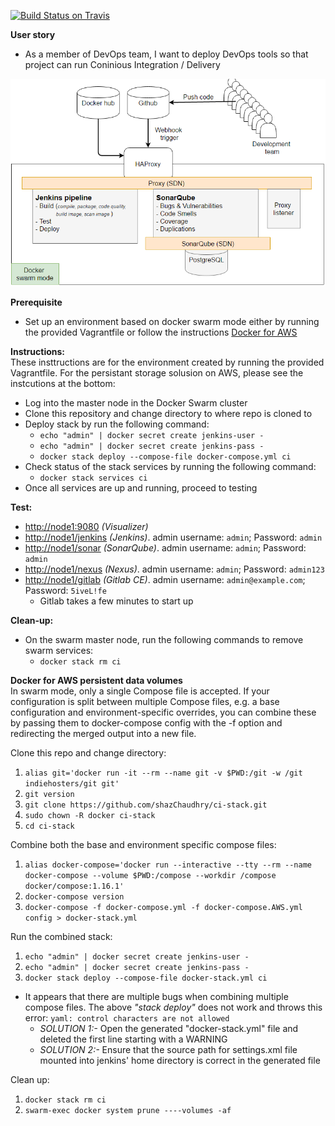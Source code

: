 [![Build Status on Travis](https://travis-ci.org/shazChaudhry/ci-stack.svg?branch=master "CI status on Travis")](https://travis-ci.org/shazChaudhry/ci-stack)

**User story**
* As a member of DevOps team, I want to deploy DevOps tools so that project can run Coninious Integration / Delivery


![alt text](pics/logical.PNG "Swam cluster")

**Prerequisite**
* Set up an environment based on docker swarm mode either by running the provided Vagrantfile or follow the instructions [Docker for AWS](https://docs.docker.com/docker-for-aws/)

**Instructions:**<br/>
These insttructions are for the environment created by running the provided Vagrantfile. For the persistant storage solusion on AWS, please see the instcutions at the bottom:
* Log into the master node in the Docker Swarm cluster
* Clone this repository and change directory to where repo is cloned to
* Deploy stack by run the following command:
  * `echo "admin" | docker secret create jenkins-user -`
  * `echo "admin" | docker secret create jenkins-pass -`
  * `docker stack deploy --compose-file docker-compose.yml ci`
* Check status of the stack services by running the following command:
  *   `docker stack services ci`
* Once all services are up and running, proceed to testing

**Test:**
* <a href="http://node1:9080"/>http://node1:9080</a> _(Visualizer)_
* <a href="http://node1/jenkins"/>http://node1/jenkins</a> _(Jenkins)_. admin username: `admin`; Password: `admin`
* <a href="http://node1/sonar"/>http://node1/sonar</a> _(SonarQube)_. admin username: `admin`; Password: `admin`
* <a href="http://node1/nexus"/>http://node1/nexus</a> _(Nexus)_. admin username: `admin`; Password: `admin123`
* <a href="http://node1/gitlab"/>http://node1/gitlab</a> _(Gitlab CE)_. admin username: `admin@example.com`; Password: `5iveL!fe`
  * Gitlab takes a few minutes to start up

**Clean-up:**
* On the swarm master node, run the following commands to remove swarm services:
  * `docker stack rm ci`

**Docker for AWS persistent data volumes** <br/>
In swarm mode, only a single Compose file is accepted. If your configuration is split between multiple Compose files, e.g. a base configuration and environment-specific overrides, you can combine these by passing them to docker-compose config with the -f option and redirecting the merged output into a new file.

Clone this repo and change directory: <br/>
1. `alias git='docker run -it --rm --name git -v $PWD:/git -w /git indiehosters/git git'`
2. `git version`
3. `git clone https://github.com/shazChaudhry/ci-stack.git`
4. `sudo chown -R docker ci-stack`
5. `cd ci-stack`

Combine both the base and environment specific compose files:<br/> 
1. `alias docker-compose='docker run --interactive --tty --rm --name docker-compose --volume $PWD:/compose --workdir /compose docker/compose:1.16.1'`
2. `docker-compose version`
3. `docker-compose -f docker-compose.yml -f docker-compose.AWS.yml config > docker-stack.yml`

Run the combined stack:<br/>
1. `echo "admin" | docker secret create jenkins-user -`
2. `echo "admin" | docker secret create jenkins-pass -`
3. `docker stack deploy --compose-file docker-stack.yml ci`
  - It appears that there are multiple bugs when combining multiple compose files. The above _"stack deploy"_ does not work and throws this error: `yaml: control characters are not allowed`
    - _SOLUTION 1:-_ Open the generated "docker-stack.yml" file and deleted the first line starting with a WARNING
    - _SOLUTION 2:-_ Ensure that the source path for settings.xml file mounted into jenkins' home directory is correct in the generated file 

Clean up:<br/>
1. `docker stack rm ci`
2. `swarm-exec docker system prune ----volumes -af`
